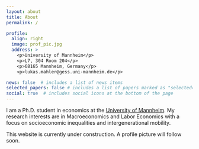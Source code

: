 ```yaml
---
layout: about
title: About
permalink: /

profile:
  align: right
  image: prof_pic.jpg
  address: >
    <p>University of Mannheim</p>
    <p>L7, 304 Room 204</p>
    <p>68165 Mannheim, Germany</p>
    <p>lukas.mahler@gess.uni-mannheim.de</p>

news: false  # includes a list of news items
selected_papers: false # includes a list of papers marked as "selected={true}"
social: true  # includes social icons at the bottom of the page
---
```


I am a Ph.D. student in economics at the [University of Mannheim](https://www.vwl.uni-mannheim.de/en). My research interests are in Macroeconomics and Labor Economics with a focus on socioeconomic inequalities and intergenerational mobility.

This website is currently under construction. A profile picture will follow soon.

